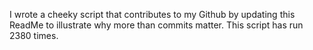 I wrote a cheeky script that contributes to my Github by updating this ReadMe to illustrate why more than commits matter. This script has run 2380 times.